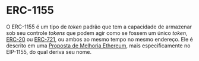 # ERC-1155

O ERC-1155 é um tipo de _token_ padrão que tem a capacidade de armazenar sob seu controle _tokens_ que podem agir como se fossem um único _token_, [ERC-20](ERC-20.md) ou [ERC-721](ERC-721.md), ou ambos ao mesmo tempo no mesmo endereço. 
Ele é descrito em uma [Proposta de Melhoria Ethereum](Proposta%20de%20Melhoria%20da%20Ethereum.md), mais especificamente no EIP-1155, do qual deriva seu nome.
